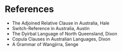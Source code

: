 # References
- The Adjoined Relative Clause in Australia, Hale
- Switch-Reference in Australia, Austin
- The Dyirbal Language of North Queensland, Dixon
- Copula Clauses in Australian Languages, Dixon
- A Grammar of Wangjirra, Senge
